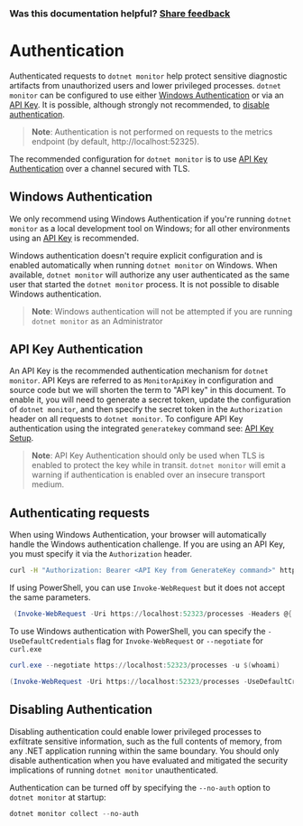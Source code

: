 
### Was this documentation helpful? [Share feedback](https://www.research.net/r/DGDQWXH?src=documentation%2Fauthentication)

# Authentication

Authenticated requests to `dotnet monitor` help protect sensitive diagnostic artifacts from unauthorized users and lower privileged processes. `dotnet monitor` can be configured to use either [Windows Authentication](#windows-authentication) or via an [API Key](#api-key-authentication). It is possible, although strongly not recommended, to [disable authentication](#disabling-authentication).

> **Note**: Authentication is not performed on requests to the metrics endpoint (by default, http://localhost:52325).

The recommended configuration for `dotnet monitor` is to use [API Key Authentication](#api-key-authentication) over a channel secured with TLS.

## Windows Authentication

We only recommend using Windows Authentication if you're running `dotnet monitor` as a local development tool on Windows; for all other environments using an [API Key](#api-key-authentication) is recommended.

Windows authentication doesn't require explicit configuration and is enabled automatically when running `dotnet monitor` on Windows. When available, `dotnet monitor` will authorize any user authenticated as the same user that started the `dotnet monitor` process. It is not possible to disable Windows authentication.

> **Note**: Windows authentication will not be attempted if you are running `dotnet monitor` as an Administrator

## API Key Authentication

An API Key is the recommended authentication mechanism for `dotnet monitor`. API Keys are referred to as `MonitorApiKey` in configuration and source code but we will shorten the term to "API key" in this document. To enable it, you will need to generate a secret token, update the configuration of `dotnet monitor`, and then specify the secret token in the `Authorization` header on all requests to `dotnet monitor`. To configure API Key authentication using the integrated `generatekey` command see: [API Key Setup](./api-key-setup.md).

> **Note**: API Key Authentication should only be used when TLS is enabled to protect the key while in transit. `dotnet monitor` will emit a warning if authentication is enabled over an insecure transport medium.

## Authenticating requests

When using Windows Authentication, your browser will automatically handle the Windows authentication challenge. If you are using an API Key, you must specify it via the `Authorization` header.

```sh
curl -H "Authorization: Bearer <API Key from GenerateKey command>" https://localhost:52323/processes
```

If using PowerShell, you can use `Invoke-WebRequest` but it does not accept the same parameters.

```powershell
 (Invoke-WebRequest -Uri https://localhost:52323/processes -Headers @{ 'Authorization' = 'Bearer <API Key from GenerateKey command>' }).Content | ConvertFrom-Json
```

To use Windows authentication with PowerShell, you can specify the `-UseDefaultCredentials` flag for `Invoke-WebRequest` or `--negotiate` for `curl.exe`
```powershell
curl.exe --negotiate https://localhost:52323/processes -u $(whoami)
```
```powershell
(Invoke-WebRequest -Uri https://localhost:52323/processes -UseDefaultCredentials).Content | ConvertFrom-Json
```

## Disabling Authentication

Disabling authentication could enable lower privileged processes to exfiltrate sensitive information, such as the full contents of memory, from any .NET application running within the same boundary. You should only disable authentication when you have evaluated and mitigated the security implications of running `dotnet monitor` unauthenticated.

Authentication can be turned off by specifying the `--no-auth` option to `dotnet monitor` at startup:
```powershell
dotnet monitor collect --no-auth
```
